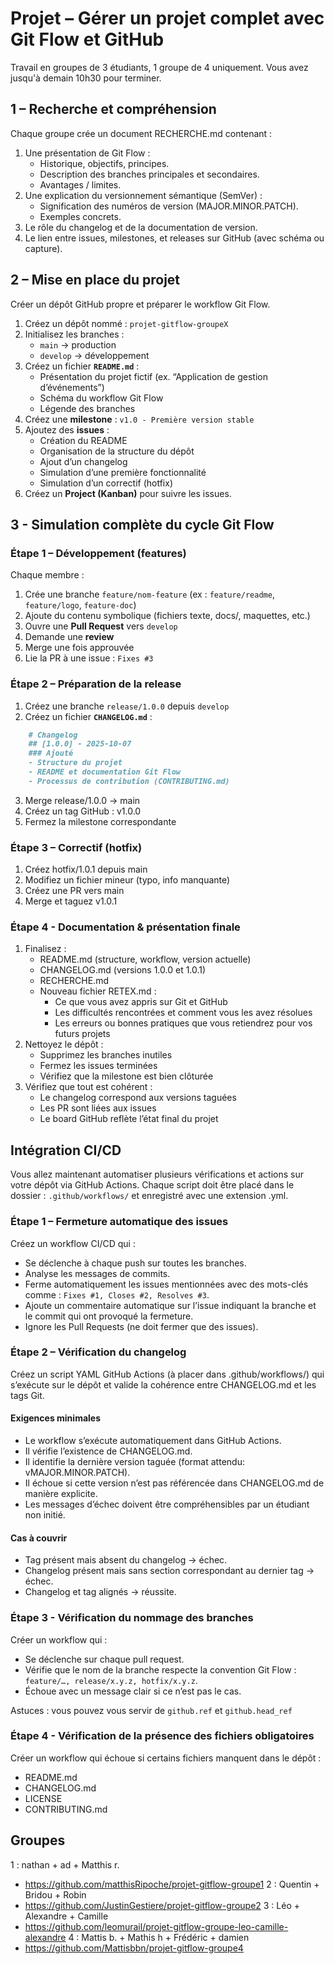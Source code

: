 # Projet – Gérer un projet complet avec Git Flow et GitHub

Travail en groupes de 3 étudiants, 1 groupe de 4 uniquement. Vous avez jusqu'à demain 10h30 pour terminer.

## 1 – Recherche et compréhension

Chaque groupe crée un document RECHERCHE.md contenant :

1. Une présentation de Git Flow :
    - Historique, objectifs, principes.
    - Description des branches principales et secondaires.
    - Avantages / limites.
2. Une explication du versionnement sémantique (SemVer) :
    - Signification des numéros de version (MAJOR.MINOR.PATCH).
    - Exemples concrets.
3. Le rôle du changelog et de la documentation de version.
4. Le lien entre issues, milestones, et releases sur GitHub (avec schéma ou capture).

## 2 – Mise en place du projet

Créer un dépôt GitHub propre et préparer le workflow Git Flow.

1. Créez un dépôt nommé : `projet-gitflow-groupeX`
2. Initialisez les branches :
    - `main` → production  
    - `develop` → développement
3. Créez un fichier **`README.md`** :
    - Présentation du projet fictif (ex. “Application de gestion d’événements”)  
    - Schéma du workflow Git Flow  
    - Légende des branches
4. Créez une **milestone** : `v1.0 - Première version stable`
5. Ajoutez des **issues** :
    - Création du README  
    - Organisation de la structure du dépôt  
    - Ajout d’un changelog  
    - Simulation d’une première fonctionnalité  
    - Simulation d’un correctif (hotfix)
6. Créez un **Project (Kanban)** pour suivre les issues.

## 3 - Simulation complète du cycle Git Flow

### Étape 1 – Développement (features)

Chaque membre :
1. Crée une branche `feature/nom-feature` (ex : `feature/readme`, `feature/logo`, `feature-doc`)
2. Ajoute du contenu symbolique (fichiers texte, docs/, maquettes, etc.)
3. Ouvre une **Pull Request** vers `develop`
4. Demande une **review**
5. Merge une fois approuvée
6. Lie la PR à une issue : `Fixes #3`

### Étape 2 – Préparation de la release

1. Créez une branche `release/1.0.0` depuis `develop`
2. Créez un fichier **`CHANGELOG.md`** :
```markdown
    # Changelog
    ## [1.0.0] - 2025-10-07
    ### Ajouté
    - Structure du projet
    - README et documentation Git Flow
    - Processus de contribution (CONTRIBUTING.md)
```
3. Merge release/1.0.0 → main
4. Créez un tag GitHub : v1.0.0
5. Fermez la milestone correspondante

### Étape 3 – Correctif (hotfix)

1. Créez hotfix/1.0.1 depuis main
2. Modifiez un fichier mineur (typo, info manquante)
3. Créez une PR vers main
4. Merge et taguez v1.0.1

### Étape 4 - Documentation & présentation finale

1. Finalisez :
    - README.md (structure, workflow, version actuelle)
    - CHANGELOG.md (versions 1.0.0 et 1.0.1)
    - RECHERCHE.md
    - Nouveau fichier RETEX.md :
        - Ce que vous avez appris sur Git et GitHub
        - Les difficultés rencontrées et comment vous les avez résolues
        - Les erreurs ou bonnes pratiques que vous retiendrez pour vos futurs projets
2. Nettoyez le dépôt :
    - Supprimez les branches inutiles
    - Fermez les issues terminées
    - Vérifiez que la milestone est bien clôturée
3. Vérifiez que tout est cohérent :
    - Le changelog correspond aux versions taguées
    - Les PR sont liées aux issues
    - Le board GitHub reflète l’état final du projet

## Intégration CI/CD

Vous allez maintenant automatiser plusieurs vérifications et actions sur votre dépôt via GitHub Actions. Chaque script doit être placé dans le dossier : `.github/workflows/` et enregistré avec une extension .yml.

### Étape 1 – Fermeture automatique des issues

Créez un workflow CI/CD qui :

- Se déclenche à chaque push sur toutes les branches.
- Analyse les messages de commits.
- Ferme automatiquement les issues mentionnées avec des mots-clés comme : `Fixes #1, Closes #2, Resolves #3`.
- Ajoute un commentaire automatique sur l’issue indiquant la branche et le commit qui ont provoqué la fermeture.
- Ignore les Pull Requests (ne doit fermer que des issues).

### Étape 2 – Vérification du changelog

Créez un script YAML GitHub Actions (à placer dans .github/workflows/) qui s’exécute sur le dépôt et valide la cohérence entre CHANGELOG.md et les tags Git.

#### Exigences minimales

- Le workflow s’exécute automatiquement dans GitHub Actions.
- Il vérifie l’existence de CHANGELOG.md.
- Il identifie la dernière version taguée (format attendu: vMAJOR.MINOR.PATCH).
- Il échoue si cette version n’est pas référencée dans CHANGELOG.md de manière explicite.
- Les messages d’échec doivent être compréhensibles par un étudiant non initié.

#### Cas à couvrir

- Tag présent mais absent du changelog → échec.
- Changelog présent mais sans section correspondant au dernier tag → échec.
- Changelog et tag alignés → réussite.

### Étape 3 - Vérification du nommage des branches

Créer un workflow qui :

- Se déclenche sur chaque pull request.
- Vérifie que le nom de la branche respecte la convention Git Flow : `feature/…, release/x.y.z, hotfix/x.y.z`.
- Échoue avec un message clair si ce n’est pas le cas.

Astuces : vous pouvez vous servir de `github.ref` et `github.head_ref`

### Étape 4 - Vérification de la présence des fichiers obligatoires

Créer un workflow qui échoue si certains fichiers manquent dans le dépôt :

- README.md
- CHANGELOG.md
- LICENSE
- CONTRIBUTING.md

## Groupes 

1 : nathan + ad + Matthis r.
- https://github.com/matthisRipoche/projet-gitflow-groupe1
2 : Quentin + Bridou + Robin
- https://github.com/JustinGestiere/projet-gitflow-groupe2
3 : Léo + Alexandre + Camille
- https://github.com/leomurail/projet-gitflow-groupe-leo-camille-alexandre
4 : Mattis b. + Mathis h + Frédéric + damien
- https://github.com/Mattisbbn/projet-gitflow-groupe4
